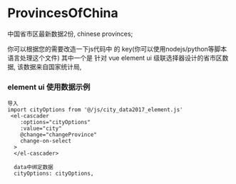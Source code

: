 # ProvincesOfChina
中国省市区最新数据2份, chinese provinces; 

你可以根据您的需要改造一下js代码中 的 key(你可以使用nodejs/python等脚本语言处理这个文件)
其中一个是 针对 vue element ui 级联选择器设计的省市区数据,
该数据来自国家统计局,

### element ui 使用数据示例
```
导入 
import cityOptions from '@/js/city_data2017_element.js'
 <el-cascader
    :options="cityOptions"
    :value="city"
    @change="changeProvince"
    change-on-select
  >
  </el-cascader>
  
  data中绑定数据
  cityOptions: cityOptions,
```
